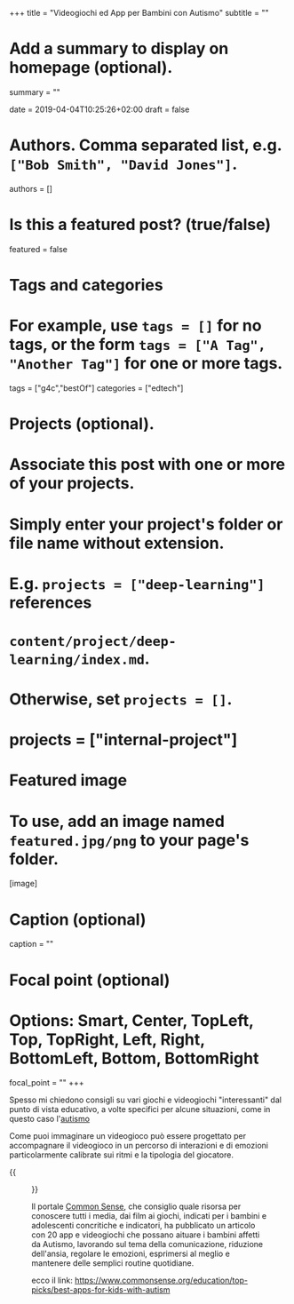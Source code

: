 +++
title = "Videogiochi ed App per Bambini con Autismo"
subtitle = ""

# Add a summary to display on homepage (optional).
summary = ""

date = 2019-04-04T10:25:26+02:00
draft = false

# Authors. Comma separated list, e.g. `["Bob Smith", "David Jones"]`.
authors = []

# Is this a featured post? (true/false)
featured = false

# Tags and categories
# For example, use `tags = []` for no tags, or the form `tags = ["A Tag", "Another Tag"]` for one or more tags.
tags = ["g4c","bestOf"]
categories = ["edtech"]

# Projects (optional).
#   Associate this post with one or more of your projects.
#   Simply enter your project's folder or file name without extension.
#   E.g. `projects = ["deep-learning"]` references 
#   `content/project/deep-learning/index.md`.
#   Otherwise, set `projects = []`.
# projects = ["internal-project"]

# Featured image
# To use, add an image named `featured.jpg/png` to your page's folder. 
[image]
  # Caption (optional)
  caption = ""

  # Focal point (optional)
  # Options: Smart, Center, TopLeft, Top, TopRight, Left, Right, BottomLeft, Bottom, BottomRight
  focal_point = ""
+++

Spesso mi chiedono consigli su vari giochi e videogiochi "interessanti" dal punto di vista educativo, a volte specifici per alcune situazioni, come in questo caso l'[autismo](https://it.wikipedia.org/wiki/Autismo)

Come puoi immaginare un videogioco può essere progettato per accompagnare il videogioco in un percorso di interazioni e di emozioni particolarmente calibrate sui ritmi e la tipologia del giocatore.

{{<figure src="scuola-esame-siamo-diversi-equita.jpg">}}

Il portale [Common Sense](https://www.commonsense.org/), che consiglio quale risorsa per conoscere tutti i media, dai film ai giochi, indicati per i bambini e adolescenti concritiche e indicatori, ha pubblicato un articolo con 20 app e videogiochi che possano aituare i bambini affetti da Autismo, lavorando sul tema della comunicazione, riduzione dell'ansia, regolare le emozioni, esprimersi al meglio e mantenere delle semplici routine quotidiane.

ecco il link: https://www.commonsense.org/education/top-picks/best-apps-for-kids-with-autism




